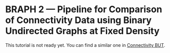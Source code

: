 # BRAPH 2 — Pipeline for Comparison of Connectivity Data using Binary Undirected Graphs at Fixed Density

This tutorial is not ready yet. You can find a similar one in [Connectivity BUT](../tut_a_con_but).
